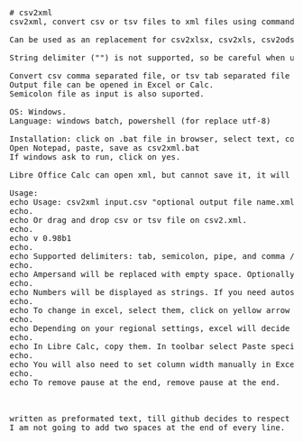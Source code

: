 <pre>
# csv2xml
csv2xml, convert csv or tsv files to xml files using command line, or drag and drop in windows.

Can be used as an replacement for csv2xlsx, csv2xls, csv2ods, csv2fods, or tsv2xml, tsv2ods, tsv2xlsx, tsv2xls ...

String delimiter ("") is not supported, so be careful when using , as column delimiter.

Convert csv comma separated file, or tsv tab separated file to "Excel XML 2003" spreadsheet file (also known as SpreadsheetML). 
Output file can be opened in Excel or Calc.
Semicolon file as input is also suported.

OS: Windows.
Language: windows batch, powershell (for replace utf-8)

Installation: click on .bat file in browser, select text, copy.
Open Notepad, paste, save as csv2xml.bat 
If windows ask to run, click on yes.

Libre Office Calc can open xml, but cannot save it, it will offer to save in ods or xlsx format.

Usage:
echo Usage: csv2xml input.csv "optional output file name.xml"
echo.
echo Or drag and drop csv or tsv file on csv2.xml.
echo.
echo v 0.98b1
echo.
echo Supported delimiters: tab, semicolon, pipe, and comma /no string delimiter!/. 
echo.
echo Ampersand will be replaced with empty space. Optionally double quotes can be removed too.
echo.
echo Numbers will be displayed as strings. If you need autosum or formulas, you will need to convert them to numbers.
echo.
echo To change in excel, select them, click on yellow arrow and select convert to number
echo.
echo Depending on your regional settings, excel will decide if 1.1 and 1,1 are numbers of strings, after conversion.
echo.
echo In Libre Calc, copy them. In toolbar select Paste special, Character set: Unicode utf-8, Separator options: Separated by Tab, String delimiter: leave empty.
echo.
echo You will also need to set column width manually in Excel/Calc. Select all columns with data by clicking on column names a,b,c, double click on the line between a,b,c.
echo.
echo To remove pause at the end, remove pause at the end.



written as preformated text, till github decides to respect newline ...
I am not going to add two spaces at the end of every line.





